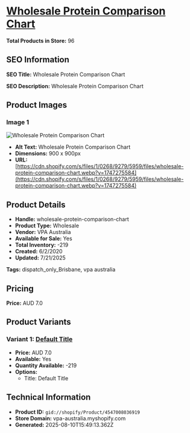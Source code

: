 # [Wholesale Protein Comparison Chart](https://vpa-australia.myshopify.com/products/wholesale-protein-comparison-chart)

**Total Products in Store:** 96

## SEO Information

**SEO Title:** Wholesale Protein Comparison Chart

**SEO Description:** Wholesale Protein Comparison Chart

## Product Images

### Image 1
![Wholesale Protein Comparison Chart](https://cdn.shopify.com/s/files/1/0268/9279/5959/files/wholesale-protein-comparison-chart.webp?v=1747275584)

- **Alt Text:** Wholesale Protein Comparison Chart
- **Dimensions:** 900 x 900px
- **URL:** [https://cdn.shopify.com/s/files/1/0268/9279/5959/files/wholesale-protein-comparison-chart.webp?v=1747275584](https://cdn.shopify.com/s/files/1/0268/9279/5959/files/wholesale-protein-comparison-chart.webp?v=1747275584)

## Product Details

- **Handle:** wholesale-protein-comparison-chart
- **Product Type:** Wholesale
- **Vendor:** VPA Australia
- **Available for Sale:** Yes
- **Total Inventory:** -219
- **Created:** 6/2/2020
- **Updated:** 7/21/2025

**Tags:** dispatch_only_Brisbane, vpa australia

## Pricing

**Price:** AUD 7.0

## Product Variants

### Variant 1: [Default Title](https://vpa-australia.myshopify.com/products/wholesale-protein-comparison-chart)

- **Price:** AUD 7.0
- **Available:** Yes
- **Quantity Available:** -219
- **Options:**
  - Title: Default Title

## Technical Information

- **Product ID:** `gid://shopify/Product/4547008036919`
- **Store Domain:** vpa-australia.myshopify.com
- **Generated:** 2025-08-10T15:49:13.362Z

